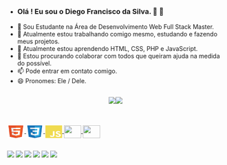 ##

-  ### Olá ! Eu sou o Diego Francisco da Silva.  👋 🤗 
- 🌱 Sou Estudante na Área de Desenvolvimento Web Full Stack Master.
- 🔭 Atualmente estou trabalhando comigo mesmo, estudando e fazendo meus projetos.
- 🌱 Atualmente estou aprendendo HTML, CSS, PHP e JavaScript.
- 👯 Estou procurando colaborar com todos que queiram ajuda na medida do possível.
- 📫 Pode entrar em contato comigo.
- 😄 Pronomes: Ele / Dele.

##

<div align="center">
 <a href="https://github.com/diegofranciscodasilva">
  <img height="180em" src="https://github-readme-stats.vercel.app/api?username=diegofranciscodasilva&show_icons=true&theme=dracula&include_all_commits=true&count_private=true"/><img height="180em" src="https://github-readme-stats.vercel.app/api/top-langs/?username=diegofranciscodasilva&layout=compact&langs_count=7&theme=dracula"/>
</div>

##

<div style="display: inline_block"><br>
  <img align="center" height="30" width="40" src="https://raw.githubusercontent.com/devicons/devicon/master/icons/html5/html5-original.svg">
  <img align="center" height="30" width="40" src="https://raw.githubusercontent.com/devicons/devicon/master/icons/css3/css3-original.svg">
  <img align="center" height="30" width="40" src="https://raw.githubusercontent.com/devicons/devicon/master/icons/javascript/javascript-plain.svg">
  <img align="center" height="30" width="40" src="https://cdn.jsdelivr.net/gh/devicons/devicon/icons/php/php-plain.svg" />
  <img align="center" height="30" width="40" src="https://cdn.jsdelivr.net/gh/devicons/devicon/icons/python/python-original.svg" />

</div>

##

<div>
  <a href="https://instagram.com/diego_francisco_da_silva" target="_blank"><img src="https://img.shields.io/badge/-Instagram-%23E4405F?style=for-the-badge&logo=instagram&logoColor=white" target="_blank" /></a>
 	<a href="https://www.linkedin.com/in/diego-francisco-da-silva" target="_blank"><img src="https://img.shields.io/badge/-LinkedIn-%230077B5?style=for-the-badge&logo=linkedin&logoColor=white" target="_blank" /></a>
  <a href = "mailto:diegofranciscodasilva@yahoo.com.br" target="_blank"><img src="https://img.shields.io/badge/-Gmail-%23333?style=for-the-badge&logo=gmail&logoColor=white" target="_blank" /></a>
  <a href="https://github.com/diegofranciscodasilva" target="_blank"><img src="https://img.shields.io/badge/GitHub-100000?style=for-the-badge&logo=github&logoColor=white" target="_blank" /></a>
 <a href="https://twitter.com/DiegoFdaSilva35" target="_blank"><img src="https://img.shields.io/badge/Twitter-1DA1F2?style=for-the-badge&logo=twitter&logoColor=white" target="_blank" /></a>
 <a href="https://discord.com/diegofranciscodasilva35#3267" target="_blank"><img src="https://img.shields.io/badge/Discord-7289DA?style=for-the-badge&logo=discord&logoColor=white" target="_blank" /></a>
    
##
